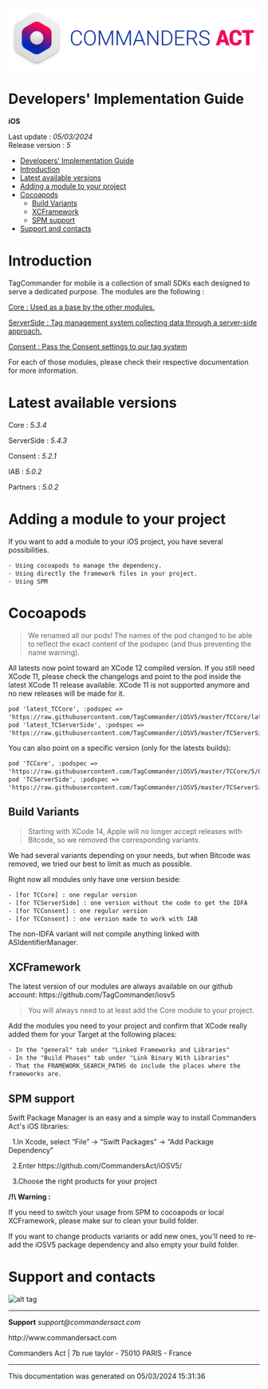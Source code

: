 
<html>
<body>
<p><img alt="alt tag" src="res/ca_logo.png" /></p>
<h1 id="developers-implementation-guide">Developers' Implementation Guide</h1>
<p><strong>iOS</strong></p>
<p>Last update : <em>05/03/2024</em><br />
Release version : <em>5</em></p>
<p><div id="end_first_page" /></p>

<div class="toc">
<ul>
<li><a href="#developers-implementation-guide">Developers' Implementation Guide</a></li>
<li><a href="#introduction">Introduction</a></li>
<li><a href="#latest-available-versions">Latest available versions</a></li>
<li><a href="#adding-a-module-to-your-project">Adding a module to your project</a></li>
<li><a href="#cocoapods">Cocoapods</a><ul>
<li><a href="#build-variants">Build Variants</a></li>
<li><a href="#xcframework">XCFramework</a></li>
<li><a href="#spm-support">SPM support</a></li>
</ul>
</li>
<li><a href="#support-and-contacts">Support and contacts</a></li>
</ul>
</div>
<h1 id="introduction">Introduction</h1>
<p>TagCommander for mobile is a collection of small SDKs each designed to serve a dedicated purpose.
The modules are the following :</p>
<p><a href="TCCore/README.md">Core : Used as a base by the other modules.</a></p>
<p><a href="TCServerSide/README.md">ServerSide : Tag management system collecting data through a server-side approach.</a></p>
<p><a href="TCConsent/README.md">Consent : Pass the Consent settings to our tag system</a></p>
<p>For each of those modules, please check their respective documentation for more information.</p>
<h1 id="latest-available-versions">Latest available versions</h1>
<p>Core : <em>5.3.4</em></p>
<p>ServerSide : <em>5.4.3</em></p>
<p>Consent : <em>5.2.1</em></p>
<p>IAB : <em>5.0.2</em></p>
<p>Partners : <em>5.0.2</em></p>
<h1 id="adding-a-module-to-your-project">Adding a module to your project</h1>
<p>If you want to add a module to your iOS project, you have several possibilities.</p>
<pre><code>- Using cocoapods to manage the dependency.
- Using directly the framework files in your project.
- Using SPM
</code></pre>
<h1 id="cocoapods">Cocoapods</h1>
<div class="warning"></div>
<blockquote>
<p>We renamed all our pods! The names of the pod changed to be able to reflect the exact content of the podspec (and thus preventing the name warning).</p>
</blockquote>
<p>All latests now point toward an XCode 12 compiled version. If you still need XCode 11, please check the changelogs and point to the pod inside the latest XCode 11 release available. XCode 11 is not supported anymore and no new releases will be made for it.</p>
<pre><code>pod 'latest_TCCore', :podspec =&gt; 'https://raw.githubusercontent.com/TagCommander/iOSV5/master/TCCore/latest_TCCore.podspec'
pod 'latest_TCServerSide', :podspec =&gt; 'https://raw.githubusercontent.com/TagCommander/iOSV5/master/TCServerSide/latest_TCServerSide.podspec'
</code></pre>
<p>You can also point on a specific version (only for the latests builds):</p>
<pre><code>pod 'TCCore', :podspec =&gt; 'https://raw.githubusercontent.com/TagCommander/iOSV5/master/TCCore/5/0/0/TCCore.podspec'
pod 'TCServerSide', :podspec =&gt; 'https://raw.githubusercontent.com/TagCommander/iOSV5/master/TCServerSide/5/0/0/TCServerSide.podspec'
</code></pre>
<h2 id="build-variants">Build Variants</h2>
<div class="warning"></div>
<blockquote>
<p>Starting with XCode 14, Apple will no longer accept releases with Bitcode, so we removed the corresponding variants.</p>
</blockquote>
<p>We had several variants depending on your needs, but when Bitcode was removed, we tried our best to limit as much as possible.</p>
<p>Right now all modules only have one version beside:</p>
<pre><code>- [for TCCore] : one regular version
- [for TCServerSide] : one version without the code to get the IDFA
- [for TCConsent] : one regular version
- [for TCConsent] : one version made to work with IAB
</code></pre>
<p>The non-IDFA variant will not compile anything linked with ASIdentifierManager.</p>
<h2 id="xcframework">XCFramework</h2>
<p>The latest version of our modules are always available on our github account: https://github.com/TagCommander/iosv5</p>
<div class="warning"></div>
<blockquote>
<p>You will always need to at least add the Core module to your project.</p>
</blockquote>
<p>Add the modules you need to your project and confirm that XCode really added them for your Target at the following places:</p>
<pre><code>- In the "general" tab under "Linked Frameworks and Libraries"
- In the "Build Phases" tab under "Link Binary With Libraries"
- That the FRAMEWORK_SEARCH_PATHS do include the places where the frameworks are.
</code></pre>
<h2 id="spm-support">SPM support</h2>
<p>Swift Package Manager is an easy and a simple way to install Commanders Act's iOS libraries:</p>
<p>&nbsp;&nbsp;1.In Xcode, select “File” → “Swift Packages” → “Add Package Dependency”</p>
<p>&nbsp;&nbsp;2.Enter https://github.com/CommandersAct/iOSV5/</p>
<p>&nbsp;&nbsp;3.Choose the right products for your project</p>
<p><strong>/!\ Warning :</strong></p>
<p>If you need to switch your usage from SPM to cocoapods or local XCFramework, please make sur to clean your build folder.</p>
<p>If you want to change products variants or add new ones, you'll need to re-add the iOSV5 package dependency and also empty your build folder.</p>
<h1 id="support-and-contacts">Support and contacts</h1>
<p><img alt="alt tag" src="../res/ca_logo.png" /></p>
<hr />
<p><strong>Support</strong>
<em>support@commandersact.com</em></p>
<p>http://www.commandersact.com</p>
<p>Commanders Act | 7b rue taylor - 75010 PARIS - France</p>
<hr />
<p>This documentation was generated on 05/03/2024 15:31:36</p>
</body>
</html>
